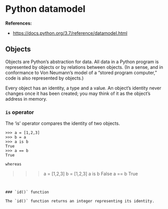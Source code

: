 # Python datamodel


**References:**
- https://docs.python.org/3.7/reference/datamodel.html

## Objects

Objects are Python’s abstraction for data. All data in a Python program is represented by objects or
by relations between objects. (In a sense, and in conformance to Von Neumann’s model of a “stored
program computer,” code is also represented by objects.)

Every object has an identity, a type and a value. An object’s identity never changes once it has
been created; you may think of it as the object’s address in memory.

### `is` operator

The ‘is’ operator compares the identity of two objects.

~~~~
>>> a = [1,2,3]
>>> b = a
>>> a is b
True
>>> a == b
True

whereas

~~~~
>>> a = [1,2,3]
>>> b = [1,2,3]
>>> a is b
False
>>> a == b
True
~~~~


### `id()` function

The `id()` function returns an integer representing its identity.
